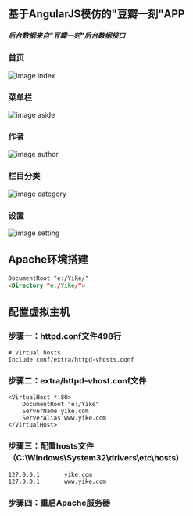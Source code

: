 ## 基于AngularJS模仿的"豆瓣一刻"APP
##### 后台数据来自"豆瓣一刻"后台数据接口
### 首页
![image index](https://github.com/AlertZq/YiKe/blob/master/img-folder/index.jpg)
### 菜单栏
![image aside](https://github.com/AlertZq/YiKe/blob/master/img-folder/aside.jpg)
### 作者
![image author](https://github.com/AlertZq/YiKe/blob/master/img-folder/author.jpg)
### 栏目分类
![image category](https://github.com/AlertZq/YiKe/blob/master/img-folder/category.jpg)
### 设置
![image setting](https://github.com/AlertZq/YiKe/blob/master/img-folder/setting.jpg)

## Apache环境搭建
```html
DocumentRoot "e:/Yike/"
<Directory "e:/Yike/">
```
## 配置虚拟主机 
### 步骤一：httpd.conf文件498行
```
# Virtual hosts
Include conf/extra/httpd-vhosts.conf
```
### 步骤二：extra/httpd-vhost.conf文件
```
<VirtualHost *:80>
    DocumentRoot "e:/Yike"
    ServerName yike.com
    ServerAlias www.yike.com
</VirtualHost>
```
### 步骤三：配置hosts文件（C:\Windows\System32\drivers\etc\hosts)
```
127.0.0.1       yike.com
127.0.0.1       www.yike.com
```
### 步骤四：重启Apache服务器
